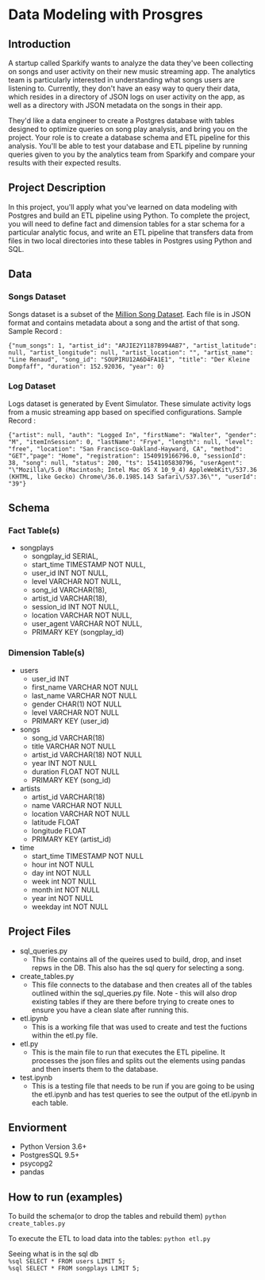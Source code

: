 # Data Modeling with Prosgres

## Introduction
A startup called Sparkify wants to analyze the data they've been collecting on songs and user activity on their new music streaming app. The analytics team is particularly interested in understanding what songs users are listening to. Currently, they don't have an easy way to query their data, which resides in a directory of JSON logs on user activity on the app, as well as a directory with JSON metadata on the songs in their app.

They'd like a data engineer to create a Postgres database with tables designed to optimize queries on song play analysis, and bring you on the project. Your role is to create a database schema and ETL pipeline for this analysis. You'll be able to test your database and ETL pipeline by running queries given to you by the analytics team from Sparkify and compare your results with their expected results.

## Project Description
In this project, you'll apply what you've learned on data modeling with Postgres and build an ETL pipeline using Python. To complete the project, you will need to define fact and dimension tables for a star schema for a particular analytic focus, and write an ETL pipeline that transfers data from files in two local directories into these tables in Postgres using Python and SQL.


## Data
### Songs Dataset
Songs dataset is a subset of the [Million Song Dataset](http://millionsongdataset.com/). Each file is in JSON format and contains metadata about a song and the artist of that song.
Sample Record :
```
{"num_songs": 1, "artist_id": "ARJIE2Y1187B994AB7", "artist_latitude": null, "artist_longitude": null, "artist_location": "", "artist_name": "Line Renaud", "song_id": "SOUPIRU12A6D4FA1E1", "title": "Der Kleine Dompfaff", "duration": 152.92036, "year": 0}
```

### Log Dataset
Logs dataset is generated by Event Simulator. These simulate activity logs from a music streaming app based on specified configurations.
Sample Record :
```
{"artist": null, "auth": "Logged In", "firstName": "Walter", "gender": "M", "itemInSession": 0, "lastName": "Frye", "length": null, "level": "free", "location": "San Francisco-Oakland-Hayward, CA", "method": "GET","page": "Home", "registration": 1540919166796.0, "sessionId": 38, "song": null, "status": 200, "ts": 1541105830796, "userAgent": "\"Mozilla\/5.0 (Macintosh; Intel Mac OS X 10_9_4) AppleWebKit\/537.36 (KHTML, like Gecko) Chrome\/36.0.1985.143 Safari\/537.36\"", "userId": "39"}
```

## Schema 
### Fact Table(s)
- songplays
    - songplay_id SERIAL,
    - start_time TIMESTAMP NOT NULL,
    - user_id INT NOT NULL,
    - level VARCHAR NOT NULL,
    - song_id VARCHAR(18),
    - artist_id VARCHAR(18),
    - session_id INT NOT NULL,
    - location VARCHAR NOT NULL,
    - user_agent VARCHAR NOT NULL,
    - PRIMARY KEY (songplay_id)

### Dimension Table(s)
- users
    - user_id INT
    - first_name VARCHAR NOT NULL
    - last_name VARCHAR NOT NULL
    - gender CHAR(1) NOT NULL
    - level VARCHAR NOT NULL
    - PRIMARY KEY (user_id)
- songs
    - song_id VARCHAR(18)
    - title VARCHAR NOT NULL
    - artist_id VARCHAR(18) NOT NULL
    - year INT NOT NULL
    - duration FLOAT NOT NULL
    - PRIMARY KEY (song_id)
- artists
    - artist_id VARCHAR(18)
    - name VARCHAR NOT NULL
    - location VARCHAR NOT NULL
    - latitude FLOAT
    - longitude FLOAT
    - PRIMARY KEY (artist_id)
- time
    - start_time TIMESTAMP NOT NULL
    - hour int NOT NULL
    - day int NOT NULL
    - week int NOT NULL
    - month int NOT NULL
    - year int NOT NULL
    - weekday int NOT NULL



## Project Files 
- sql_queries.py
    - This file contains all of the queires used to build, drop, and inset repws in the DB.  This also has the sql query for selecting a song.  
- create_tables.py
    - This file connects to the database and then creates all of the tables outlined within the sql_queries.py file.  Note - this will also drop existing tables if they are there before trying to create ones to ensure you have a clean slate after running this.  
- etl.ipynb
    - This is a working file that was used to create and test the fuctions within the etl.py file.  
- etl.py
    - This is the main file to run that executes the ETL pipeline.  It processes the json files and splits out the elements using pandas and then inserts them to the database. 
- test.ipynb
    - This is a testing file that needs to be run if you are going to be using the etl.ipynb and has test queries to see the output of the etl.ipynb in each table.  


## Enviorment 
- Python Version 3.6+
- PostgresSQL 9.5+
- psycopg2
- pandas 


## How to run (examples)

To build the schema(or to drop the tables and rebuild them) 
```python create_tables.py```

To execute the ETL to load data into the tables:
```python etl.py```

Seeing what is in the sql db <br>
```%sql SELECT * FROM users LIMIT 5;``` <br>
```%sql SELECT * FROM songplays LIMIT 5;```<br>
